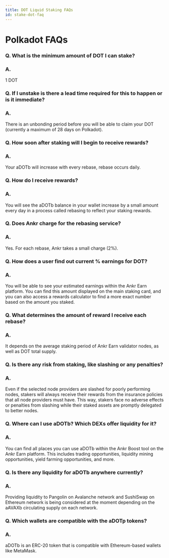 ```yaml
---
title: DOT Liquid Staking FAQs
id: stake-dot-faq
---
```


# Polkadot FAQs

### Q. What is the minimum amount of DOT I can stake?

### A.

1 DOT

### Q. If I unstake is there a lead time required for this to happen or is it immediate?

### A.

There is an unbonding period before you will be able to claim your DOT (currently a maximum of 28 days on Polkadot).

### Q. How soon after staking will I begin to receive rewards?

### A.

Your aDOTb will increase with every rebase, rebase occurs daily.

### Q. How do I receive rewards?

### A.

You will see the aDOTb balance in your wallet increase by a small amount every day in a process called rebasing to reflect your staking rewards.

### Q. Does Ankr charge for the rebasing service?

### A.

Yes. For each rebase, Ankr takes a small charge (2%).

### Q. How does a user find out current % earnings for DOT?

### A.

You will be able to see your estimated earnings within the Ankr Earn platform. You can find this amount displayed on the main staking card, and you can also access a rewards calculator to find a more exact number based on the amount you staked.

### Q. What determines the amount of reward I receive each rebase?

### A.

It depends on the average staking period of Ankr Earn validator nodes, as well as DOT total supply.

### Q. Is there any risk from staking, like slashing or any penalties?

### A.

Even if the selected node providers are slashed for poorly performing nodes, stakers will always receive their rewards from the insurance policies that all node providers must have. This way, stakers face no adverse effects or penalties from slashing while their staked assets are promptly delegated to better nodes.

### Q. Where can I use aDOTb? Which DEXs offer liquidity for it?

### A.

You can find all places you can use aDOTb within the Ankr Boost tool on the Ankr Earn platform. This includes trading opportunities, liquidity mining opportunities, yield farming opportunities, and more.

### Q. Is there any liquidity for aDOTb anywhere currently?

### A.

Providing liquidity to Pangolin on Avalanche network and SushiSwap on Ethereum network is being considered at the moment depending on the aAVAXb circulating supply on each network.

### Q. Which wallets are compatible with the aDOTp tokens?

### A.

aDOTb is an ERC-20 token that is compatible with Ethereum-based wallets like MetaMask.
